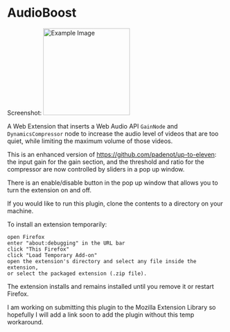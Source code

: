 # AudioBoost
Screenshot:
<img src="https://user-images.githubusercontent.com/37170027/232359909-968baf60-5cec-4ec1-b14e-9f5a03bbae90.png" width="200" height="200" alt="Example Image">

A Web Extension that inserts a Web Audio API `GainNode` and `DynamicsCompressor`
node to increase the audio level of videos that are too quiet, while limiting
the maximum volume of those videos.

This is an enhanced version of https://github.com/padenot/up-to-eleven:
the input gain for the gain section, and the threshold and ratio for the compressor
are now controlled by sliders in a pop up window.

There is an enable/disable button in the pop up window
that allows you to turn the extension on and off.

If you would like to run this plugin, clone the contents to a directory on your machine.

To install an extension temporarily:

    open Firefox
    enter "about:debugging" in the URL bar
    click "This Firefox"
    click "Load Temporary Add-on"
    open the extension's directory and select any file inside the extension,
    or select the packaged extension (.zip file).

The extension installs and remains installed until you remove it or restart Firefox.

I am working on submitting this plugin to the Mozilla Extension Library so hopefully I
will add a link soon to add the plugin without this temp workaround.
